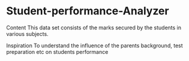 # Student-performance-Analyzer

Content This data set consists of the marks secured by the students in various subjects.

Inspiration To understand the influence of the parents background, test preparation etc on students performance
